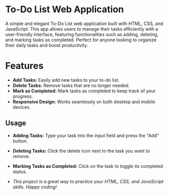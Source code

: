 # To-Do List Web Application
A simple and elegant To-Do List web application built with HTML, CSS, and JavaScript.
This app allows users to manage their tasks efficiently with a user-friendly interface, featuring functionalities such as adding, deleting, and marking tasks as completed.
Perfect for anyone looking to organize their daily tasks and boost productivity.
# Features

- **Add Tasks:** Easily add new tasks to your to-do list.
- **Delete Tasks:** Remove tasks that are no longer needed.
- **Mark as Completed:** Mark tasks as completed to keep track of your progress.
- **Responsive Design:** Works seamlessly on both desktop and mobile devices.

## Usage

- **Adding Tasks:** Type your task into the input field and press the "Add" button.
- **Deleting Tasks:** Click the delete icon next to the task you want to remove.
- **Marking Tasks as Completed:** Click on the task to toggle its completed status.

- *This project is a great way to practice your HTML, CSS, and JavaScript skills. Happy coding!*
